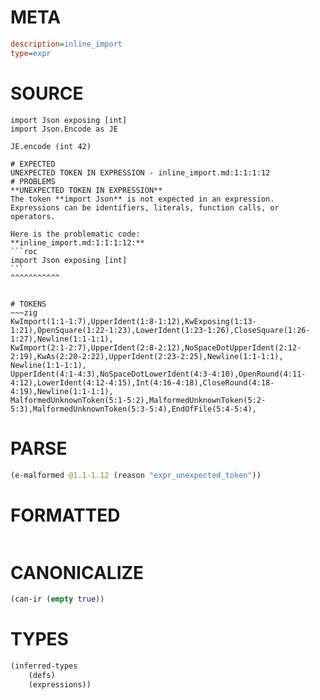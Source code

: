 # META
~~~ini
description=inline_import
type=expr
~~~
# SOURCE
~~~roc
import Json exposing [int]
import Json.Encode as JE

JE.encode (int 42)
~~~
~~~
# EXPECTED
UNEXPECTED TOKEN IN EXPRESSION - inline_import.md:1:1:1:12
# PROBLEMS
**UNEXPECTED TOKEN IN EXPRESSION**
The token **import Json** is not expected in an expression.
Expressions can be identifiers, literals, function calls, or operators.

Here is the problematic code:
**inline_import.md:1:1:1:12:**
```roc
import Json exposing [int]
```
^^^^^^^^^^^


# TOKENS
~~~zig
KwImport(1:1-1:7),UpperIdent(1:8-1:12),KwExposing(1:13-1:21),OpenSquare(1:22-1:23),LowerIdent(1:23-1:26),CloseSquare(1:26-1:27),Newline(1:1-1:1),
KwImport(2:1-2:7),UpperIdent(2:8-2:12),NoSpaceDotUpperIdent(2:12-2:19),KwAs(2:20-2:22),UpperIdent(2:23-2:25),Newline(1:1-1:1),
Newline(1:1-1:1),
UpperIdent(4:1-4:3),NoSpaceDotLowerIdent(4:3-4:10),OpenRound(4:11-4:12),LowerIdent(4:12-4:15),Int(4:16-4:18),CloseRound(4:18-4:19),Newline(1:1-1:1),
MalformedUnknownToken(5:1-5:2),MalformedUnknownToken(5:2-5:3),MalformedUnknownToken(5:3-5:4),EndOfFile(5:4-5:4),
~~~
# PARSE
~~~clojure
(e-malformed @1.1-1.12 (reason "expr_unexpected_token"))
~~~
# FORMATTED
~~~roc

~~~
# CANONICALIZE
~~~clojure
(can-ir (empty true))
~~~
# TYPES
~~~clojure
(inferred-types
	(defs)
	(expressions))
~~~
